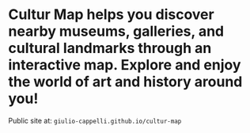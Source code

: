 # Cultur Map helps you discover nearby museums, galleries, and cultural landmarks through an interactive map. Explore and enjoy the world of art and history around you!

Public site at: `giulio-cappelli.github.io/cultur-map`
